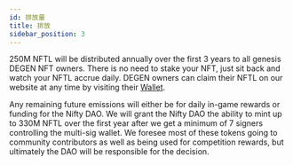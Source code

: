 ```yaml
---
id: 排放量
title: 排放
sidebar_position: 3
---
```


250M NFTL will be distributed annually over the first 3 years to all genesis DEGEN NFT owners. There is no need to stake your NFT, just sit back and watch your NFTL accrue daily. DEGEN owners can claim their NFTL on our website at any time by visiting their [Wallet](https://nifty-league.com/wallet).

Any remaining future emissions will either be for daily in-game rewards or funding for the Nifty DAO. We will grant the Nifty DAO the ability to mint up to 330M NFTL over the first year after we get a minimum of 7 signers controlling the multi-sig wallet. We foresee most of these tokens going to community contributors as well as being used for competition rewards, but ultimately the DAO will be responsible for the decision.
